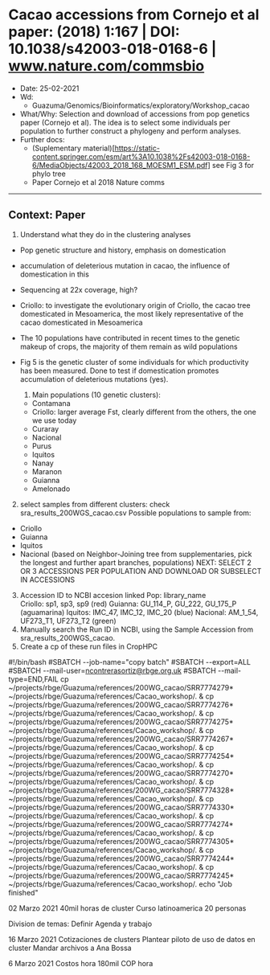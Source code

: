 # Cacao accessions from Cornejo et al paper: (2018) 1:167 | DOI: 10.1038/s42003-018-0168-6 | www.nature.com/commsbio

- Date: 25-02-2021
- Wd:
  - Guazuma/Genomics/Bioinformatics/exploratory/Workshop_cacao
- What/Why: Selection and download of accessions from pop genetics paper (Cornejo et al).
The idea is to select some individuals per population to further construct a phylogeny and perform analyses.
- Further docs:
    - (Suplementary material)[https://static-content.springer.com/esm/art%3A10.1038%2Fs42003-018-0168-6/MediaObjects/42003_2018_168_MOESM1_ESM.pdf] see Fig 3 for phylo tree
    - Paper Cornejo et al 2018 Nature comms
----------------------------------------------------------------------
## Context: Paper
1. Understand what they do in the clustering analyses
  - Pop genetic structure and history, emphasis on domestication
  - accumulation of deleterious mutation in cacao, the influence of domestication in this
  - Sequencing at 22x coverage, high?
  - Criollo: to investigate the evolutionary origin of Criollo, the cacao tree domesticated in Mesoamerica, the most likely representative of the cacao domesticated in Mesoamerica
  - The 10 populations have contributed in recent times to the genetic makeup of crops, the majority of them remain as wild populations
  - Fig 5 is the genetic cluster of some individuals for which productivity has been measured. Done to test if domestication promotes accumulation of deleterious mutations (yes).

    1. Main populations (10 genetic clusters):
      - Contamana
      - Criollo: larger average Fst, clearly different from the others, the one we use today
      - Curaray
      - Nacional
      - Purus
      - Iquitos
      - Nanay
      - Maranon
      - Guianna
      - Amelonado

2. select samples from different clusters: check sra_results_200WGS_cacao.csv
Possible populations to sample from:
  - Criollo
  - Guianna
  - Iquitos
  - Nacional (based on Neighbor-Joining tree from supplementaries, pick the longest and further apart branches, populations)
NEXT: SELECT 2 OR 3 ACCESSIONS PER POPULATION AND DOWNLOAD OR SUBSELECT IN ACCESSIONS
3. Accession ID to NCBI accesion linked
Pop: library_name  
Criollo: sp1, sp3, sp9  (red)
Guianna: GU_114_P, GU_222, GU_175_P (aguamarina)
Iquitos: IMC_47, IMC_12, IMC_20 (blue)
Nacional: AM_1_54, UF273_T1, UF273_T2 (green)
4. Manually search the Run ID in NCBI, using the Sample Accession from sra_results_200WGS_cacao.
5. Create a cp of these run files in CropHPC

#!/bin/bash
#SBATCH --job-name="copy batch"
#SBATCH --export=ALL
#SBATCH --mail-user=ncontrerasortiz@rbge.org.uk
#SBATCH --mail-type=END,FAIL
cp ~/projects/rbge/Guazuma/references/200WG_cacao/SRR7774279* ~/projects/rbge/Guazuma/references/Cacao_workshop/. &
cp ~/projects/rbge/Guazuma/references/200WG_cacao/SRR7774276* ~/projects/rbge/Guazuma/references/Cacao_workshop/. &
cp ~/projects/rbge/Guazuma/references/200WG_cacao/SRR7774275* ~/projects/rbge/Guazuma/references/Cacao_workshop/. &
cp ~/projects/rbge/Guazuma/references/200WG_cacao/SRR7774267* ~/projects/rbge/Guazuma/references/Cacao_workshop/. &
cp ~/projects/rbge/Guazuma/references/200WG_cacao/SRR7774254* ~/projects/rbge/Guazuma/references/Cacao_workshop/. &
cp ~/projects/rbge/Guazuma/references/200WG_cacao/SRR7774270* ~/projects/rbge/Guazuma/references/Cacao_workshop/. &
cp ~/projects/rbge/Guazuma/references/200WG_cacao/SRR7774328* ~/projects/rbge/Guazuma/references/Cacao_workshop/. &
cp ~/projects/rbge/Guazuma/references/200WG_cacao/SRR7774330* ~/projects/rbge/Guazuma/references/Cacao_workshop/. &
cp ~/projects/rbge/Guazuma/references/200WG_cacao/SRR7774274* ~/projects/rbge/Guazuma/references/Cacao_workshop/. &
cp ~/projects/rbge/Guazuma/references/200WG_cacao/SRR7774305* ~/projects/rbge/Guazuma/references/Cacao_workshop/. &
cp ~/projects/rbge/Guazuma/references/200WG_cacao/SRR7774244* ~/projects/rbge/Guazuma/references/Cacao_workshop/. &
cp ~/projects/rbge/Guazuma/references/200WG_cacao/SRR7774245* ~/projects/rbge/Guazuma/references/Cacao_workshop/.
echo "Job finished"

02 Marzo 2021
40mil horas de cluster
Curso latinoamerica 20 personas

Division de temas: Definir Agenda y trabajo

16 Marzo 2021
Cotizaciones de clusters
Plantear piloto de uso de datos en cluster
Mandar archivos a Ana Bossa 

6 Marzo 2021
Costos hora 180mil COP hora
